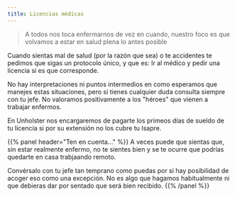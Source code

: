 ```yaml
---
title: Licencias médicas
---
```


> A todos nos toca enfermarnos de vez en cuando, nuestro foco es que volvamos a estar en salud plena lo antes posible

Cuando sientas mal de salud (por la razón que sea) o te accidentes te pedimos que sigas un protocolo único, y que es: Ir al médico y pedir una licencia si es que corresponde.

No hay interpretaciones ni puntos intermedios en como esperamos que manejes estas situaciones, pero si tienes cualquier duda consulta siempre con tu jefe. No valoramos positivamente a los "héroes" que vienen a trabajar enfermos.

En Unholster nos encargaremos de pagarte los primeos días de sueldo de tu licencia si por su extensión no los cubre tu Isapre.

{{% panel header="Ten en cuenta..." %}}
A veces puede que sientas que, sin estar realmente enfermo, no te sientes bien y se te ocurre que podrías quedarte en casa trabjaando remoto.

Convérsalo con tu jefe tan temprano como puedas por si hay posibilidad de acoger eso como una excepción. No es algo que hagamos habitualmente ni que debieras dar por sentado que será bien recibido.
{{% /panel %}}
